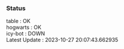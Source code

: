 ### Status


table : OK  
hogwarts : OK  
icy-bot : DOWN  
Latest Update : 2023-10-27 20:07:43.662935
